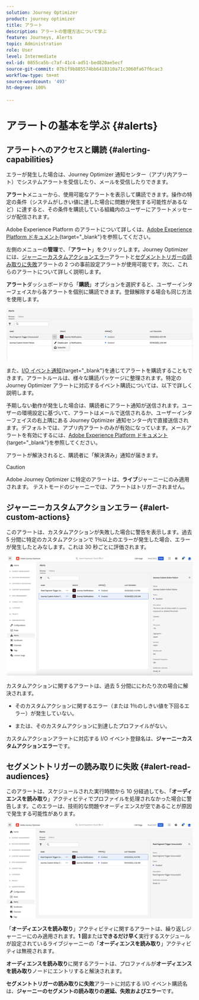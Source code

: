 ```yaml
---
solution: Journey Optimizer
product: journey optimizer
title: アラート
description: アラートの管理方法について学ぶ
feature: Journeys, Alerts
topic: Administration
role: User
level: Intermediate
exl-id: 0855ca5b-c7af-41c4-ad51-bed820ae5ecf
source-git-commit: 07b1f9b885574bb6418310a71c3060fa67f6cac3
workflow-type: tm+mt
source-wordcount: '493'
ht-degree: 100%

---
```


# アラートの基本を学ぶ {#alerts}

## アラートへのアクセスと購読 {#alerting-capabilities}

エラーが発生した場合は、Journey Optimizer 通知センター（アプリ内アラート）でシステムアラートを受信したり、メールを受信したりできます。

**アラート**&#x200B;メニューから、使用可能なアラートを表示して購読できます。操作の特定の条件（システムがしきい値に達した場合に問題が発生する可能性があるなど）に達すると、その条件を購読している組織内のユーザーにアラートメッセージが配信されます。

<!--These messages can repeat over a pre-defined time interval until the alert has been resolved.-->

Adobe Experience Platform のアラートについて詳しくは、[Adobe Experience Platform ドキュメント](https://experienceleague.adobe.com/docs/experience-platform/observability/alerts/overview.html?lang=ja){target="_blank"}を参照してください。

左側のメニューの&#x200B;**管理**&#x200B;で、「**アラート**」をクリックします。Journey Optimizer には、[ジャーニーカスタムアクションエラー](#alert-custom-actions)アラートと[セグメントトリガーの読み取りに失敗](#alert-read-audiences)アラートの 2 つの事前設定アラートが使用可能です。次に、これらのアラートについて詳しく説明します。

**アラート**&#x200B;ダッシュボードから「**購読**」オプションを選択すると、ユーザーインターフェイスから各アラートを個別に購読できます。登録解除する場合も同じ方法を使用します。

![](assets/alert-subscribe.png)

また、[I/O イベント通知](https://experienceleague.adobe.com/docs/experience-platform/observability/alerts/subscribe.html?lang=ja){target="_blank"}を通じてアラートを購読することもできます。アラートルールは、様々な購読パッケージに整理されます。特定の Journey Optimizer アラートに対応するイベント購読については、以下で詳しく説明します。

予期しない動作が発生した場合は、購読者にアラート通知が送信されます。ユーザーの環境設定に基づいて、アラートはメールで送信されるか、ユーザーインターフェイスの右上隅にある Journey Optimizer 通知センター内で直接送信されます。デフォルトでは、アプリ内アラートのみが有効になっています。メールアラートを有効にするには、[Adobe Experience Platform ドキュメント](https://experienceleague.adobe.com/docs/experience-platform/observability/alerts/ui.html?lang=ja#enable-email-alerts){target="_blank"}を参照してください。

アラートが解決されると、購読者に「解決済み」通知が届きます。

>[!CAUTION]
>
>Adobe Journey Optimizer に特定のアラートは、**ライブ**&#x200B;ジャーニーにのみ適用されます。 テストモードのジャーニーでは、アラートはトリガーされません。

## ジャーニーカスタムアクションエラー {#alert-custom-actions}

このアラートは、カスタムアクションが失敗した場合に警告を表示します。過去 5 分間に特定のカスタムアクションで 1％以上のエラーが発生した場合、エラーが発生したとみなします。これは 30 秒ごとに評価されます。

![](assets/alerts-custom-action.png)

カスタムアクションに関するアラートは、過去 5 分間ににわたり次の場合に解決されます。

* そのカスタムアクションに関するエラー（または 1％のしきい値を下回るエラー）が発生していない。

* または、そのカスタムアクションに到達したプロファイルがない。

カスタムアクションアラートに対応する I/O イベント登録名は、**ジャーニーカスタムアクションエラー**&#x200B;です。

## セグメントトリガーの読み取りに失敗 {#alert-read-audiences}

このアラートは、スケジュールされた実行時間から 10 分経過しても、「**オーディエンスを読み取り**」アクティビティでプロファイルを処理されなかった場合に警告します。このエラーは、技術的な問題やオーディエンスが空であることが原因で発生する可能性があります。

![](assets/alerts1.png)

「**オーディエンスを読み取り**」アクティビティに関するアラートは、繰り返しジャーニーにのみ適用されます。**1 回**&#x200B;または&#x200B;**できるだけ早く**&#x200B;実行するスケジュールが設定されているライブジャーニーの「**オーディエンスを読み取り**」アクティビティは無視されます。

**オーディエンスを読み取り**&#x200B;に関するアラートは、プロファイルが&#x200B;**オーディエンスを読み取り**&#x200B;ノードにエントリすると解決されます。

**セグメントトリガーの読み取りに失敗**&#x200B;アラートに対応する I/O イベント購読名は、**ジャーニーのセグメントの読み取りの遅延、失敗およびエラー**&#x200B;です。
